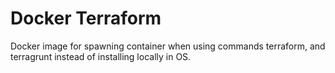# Docker Terraform

Docker image for spawning container when using commands terraform, and terragrunt instead of installing locally in OS.
